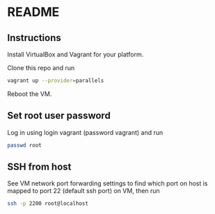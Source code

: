 # README

## Instructions

Install VirtualBox and Vagrant for your platform.

Clone this repo and run

```bash
vagrant up --provider=parallels
```

Reboot the VM.

## Set root user password

Log in using login vagrant (password vagrant) and run

```bash
passwd root
```

## SSH from host

See VM network port forwarding settings to find which port on host is mapped to port 22 (default ssh port) on VM, then run

```bash
ssh -p 2200 root@localhost
```
